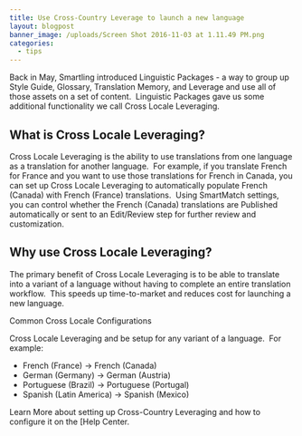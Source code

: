 ```yaml
---
title: Use Cross-Country Leverage to launch a new language
layout: blogpost
banner_image: /uploads/Screen Shot 2016-11-03 at 1.11.49 PM.png
categories:
  - tips
---
```



Back in May, Smartling introduced Linguistic Packages - a way to group up Style Guide, Glossary, Translation Memory, and Leverage and use all of those assets on a set of content.  Linguistic Packages gave us some additional functionality we call Cross Locale Leveraging.

## What is Cross Locale Leveraging?

Cross Locale Leveraging is the ability to use translations from one language as a translation for another language.  For example, if you translate French for France and you want to use those translations for French in Canada, you can set up Cross Locale Leveraging to automatically populate French (Canada) with French (France) translations.  Using SmartMatch settings, you can control whether the French (Canada) translations are Published automatically or sent to an Edit/Review step for further review and customization.

## Why use Cross Locale Leveraging?

The primary benefit of Cross Locale Leveraging is to be able to translate into a variant of a language without having to complete an entire translation workflow.  This speeds up time-to-market and reduces cost for launching a new language.

Common Cross Locale Configurations

Cross Locale Leveraging and be setup for any variant of a language.  For example:

* French (France) -&gt; French (Canada)
* German (Germany) -&gt; German (Austria)
* Portuguese (Brazil) -&gt; Portuguese (Portugal)
* Spanish (Latin America) -&gt; Spanish (Mexico)

Learn More about setting up Cross-Country Leveraging and how to configure it on the [Help Center.